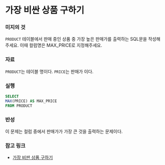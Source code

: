 # 가장 비싼 상품 구하기

### 미지의 것
`PRODUCT` 테이블에서 판매 중인 상품 중 가장 높은 판매가를 출력하는 SQL문을 작성해주세요. 이때 컬럼명은 MAX_PRICE로 지정해주세요.

### 자료
`PRODUCT`는 테이블 명이다.
`PRICE`는 판매가 이다.

### 실행

```sql
SELECT
MAX(PRICE) AS MAX_PRICE
FROM PRODUCT
```

### 반성
이 문제는 컬럼 중에서 판매가가 가장 큰 것을 출력하는 문제이다.


### 참고 링크
- [가장 비싼 상품 구하기](https://school.programmers.co.kr/learn/courses/30/lessons/131697)
